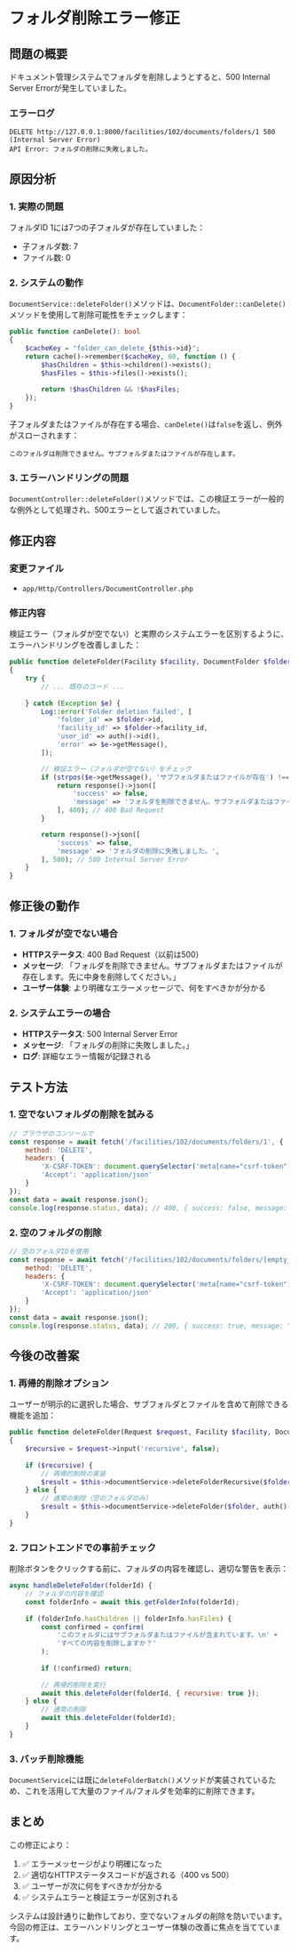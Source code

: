 # フォルダ削除エラー修正

## 問題の概要

ドキュメント管理システムでフォルダを削除しようとすると、500 Internal Server Errorが発生していました。

### エラーログ
```
DELETE http://127.0.0.1:8000/facilities/102/documents/folders/1 500 (Internal Server Error)
API Error: フォルダの削除に失敗しました。
```

## 原因分析

### 1. 実際の問題
フォルダID 1には7つの子フォルダが存在していました：
- 子フォルダ数: 7
- ファイル数: 0

### 2. システムの動作
`DocumentService::deleteFolder()`メソッドは、`DocumentFolder::canDelete()`メソッドを使用して削除可能性をチェックします：

```php
public function canDelete(): bool
{
    $cacheKey = "folder_can_delete_{$this->id}";
    return cache()->remember($cacheKey, 60, function () {
        $hasChildren = $this->children()->exists();
        $hasFiles = $this->files()->exists();
        
        return !$hasChildren && !$hasFiles;
    });
}
```

子フォルダまたはファイルが存在する場合、`canDelete()`は`false`を返し、例外がスローされます：
```
このフォルダは削除できません。サブフォルダまたはファイルが存在します。
```

### 3. エラーハンドリングの問題
`DocumentController::deleteFolder()`メソッドでは、この検証エラーが一般的な例外として処理され、500エラーとして返されていました。

## 修正内容

### 変更ファイル
- `app/Http/Controllers/DocumentController.php`

### 修正内容
検証エラー（フォルダが空でない）と実際のシステムエラーを区別するように、エラーハンドリングを改善しました：

```php
public function deleteFolder(Facility $facility, DocumentFolder $folder): JsonResponse
{
    try {
        // ... 既存のコード ...
        
    } catch (Exception $e) {
        Log::error('Folder deletion failed', [
            'folder_id' => $folder->id,
            'facility_id' => $folder->facility_id,
            'user_id' => auth()->id(),
            'error' => $e->getMessage(),
        ]);

        // 検証エラー（フォルダが空でない）をチェック
        if (strpos($e->getMessage(), 'サブフォルダまたはファイルが存在') !== false) {
            return response()->json([
                'success' => false,
                'message' => 'フォルダを削除できません。サブフォルダまたはファイルが存在します。先に中身を削除してください。',
            ], 400); // 400 Bad Request
        }

        return response()->json([
            'success' => false,
            'message' => 'フォルダの削除に失敗しました。',
        ], 500); // 500 Internal Server Error
    }
}
```

## 修正後の動作

### 1. フォルダが空でない場合
- **HTTPステータス**: 400 Bad Request（以前は500）
- **メッセージ**: 「フォルダを削除できません。サブフォルダまたはファイルが存在します。先に中身を削除してください。」
- **ユーザー体験**: より明確なエラーメッセージで、何をすべきかが分かる

### 2. システムエラーの場合
- **HTTPステータス**: 500 Internal Server Error
- **メッセージ**: 「フォルダの削除に失敗しました。」
- **ログ**: 詳細なエラー情報が記録される

## テスト方法

### 1. 空でないフォルダの削除を試みる
```javascript
// ブラウザのコンソールで
const response = await fetch('/facilities/102/documents/folders/1', {
    method: 'DELETE',
    headers: {
        'X-CSRF-TOKEN': document.querySelector('meta[name="csrf-token"]').content,
        'Accept': 'application/json'
    }
});
const data = await response.json();
console.log(response.status, data); // 400, { success: false, message: "..." }
```

### 2. 空のフォルダの削除
```javascript
// 空のフォルダIDを使用
const response = await fetch('/facilities/102/documents/folders/[empty_folder_id]', {
    method: 'DELETE',
    headers: {
        'X-CSRF-TOKEN': document.querySelector('meta[name="csrf-token"]').content,
        'Accept': 'application/json'
    }
});
const data = await response.json();
console.log(response.status, data); // 200, { success: true, message: "フォルダを削除しました。" }
```

## 今後の改善案

### 1. 再帰的削除オプション
ユーザーが明示的に選択した場合、サブフォルダとファイルを含めて削除できる機能を追加：

```php
public function deleteFolder(Request $request, Facility $facility, DocumentFolder $folder): JsonResponse
{
    $recursive = $request->input('recursive', false);
    
    if ($recursive) {
        // 再帰的削除の実装
        $result = $this->documentService->deleteFolderRecursive($folder, auth()->user());
    } else {
        // 通常の削除（空のフォルダのみ）
        $result = $this->documentService->deleteFolder($folder, auth()->user());
    }
}
```

### 2. フロントエンドでの事前チェック
削除ボタンをクリックする前に、フォルダの内容を確認し、適切な警告を表示：

```javascript
async handleDeleteFolder(folderId) {
    // フォルダの内容を確認
    const folderInfo = await this.getFolderInfo(folderId);
    
    if (folderInfo.hasChildren || folderInfo.hasFiles) {
        const confirmed = confirm(
            'このフォルダにはサブフォルダまたはファイルが含まれています。\n' +
            'すべての内容を削除しますか？'
        );
        
        if (!confirmed) return;
        
        // 再帰的削除を実行
        await this.deleteFolder(folderId, { recursive: true });
    } else {
        // 通常の削除
        await this.deleteFolder(folderId);
    }
}
```

### 3. バッチ削除機能
`DocumentService`には既に`deleteFolderBatch()`メソッドが実装されているため、これを活用して大量のファイル/フォルダを効率的に削除できます。

## まとめ

この修正により：
1. ✅ エラーメッセージがより明確になった
2. ✅ 適切なHTTPステータスコードが返される（400 vs 500）
3. ✅ ユーザーが次に何をすべきかが分かる
4. ✅ システムエラーと検証エラーが区別される

システムは設計通りに動作しており、空でないフォルダの削除を防いでいます。今回の修正は、エラーハンドリングとユーザー体験の改善に焦点を当てています。
